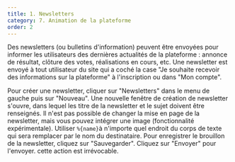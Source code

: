 ```yaml
---
title: 1. Newsletters
category: 7. Animation de la plateforme
order: 2
---
```


Des newsletters (ou bulletins d'information) peuvent être envoyées pour informer les utilisateurs des dernières actualités de la plateforme : annonce de résultat, clôture des votes, réalisations en cours, etc.
Une newsletter est envoyé à tout utilisateur du site qui a coché la case "Je souhaite recevoir des informations sur la plateforme" à l'inscription ou dans "Mon compte".

Pour créer une newsletter, cliquer sur "Newsletters" dans le menu de gauche puis sur "Nouveau". Une nouvelle fenêtre de création de newsletter s'ouvre, dans lequel les titre de la newsletter et le sujet doivent être renseignés. Il n'est pas possible de changer la mise en page de la newsletter, mais vous pouvez intégrer une image (fonctionnalité expérimentale).
Utiliser `%{name}`à n'importe quel endroit du corps de texte qui sera remplacer par le nom du destinataire.
Pour enregistrer le brouillon de la newsletter, cliquez sur "Sauvegarder". Cliquez sur "Envoyer" pour l'envoyer. cette action est irrévocable.
